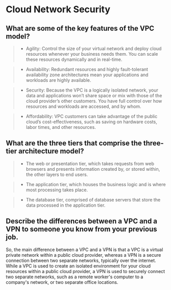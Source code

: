 # Cloud Network Security

## What are some of the key features of the VPC model?
> - Agility: Control the size of your virtual network and deploy cloud resources whenever your business needs them. You can scale these resources dynamically and in real-time.

> - Availability: Redundant resources and highly fault-tolerant availability zone architectures mean your applications and workloads are highly available.

> - Security: Because the VPC is a logically isolated network, your data and applications won’t share space or mix with those of the cloud provider’s other customers. You have full control over how resources and workloads are accessed, and by whom.

> - Affordability: VPC customers can take advantage of the public cloud’s cost-effectiveness, such as saving on hardware costs, labor times, and other resources.

## What are the three tiers that comprise the three-tier architecture model?
> - The web or presentation tier, which takes requests from web browsers and presents information created by, or stored within, the other layers to end users.

> - The application tier, which houses the business logic and is where most processing takes place.

> - The database tier, comprised of database servers that store the data processed in the application tier.

## Describe the differences between a VPC and a VPN to someone you know from your previous job.
So, the main difference between a VPC and a VPN is that a VPC is a virtual private network within a public cloud provider, whereas a VPN is a secure connection between two separate networks, typically over the internet. While a VPC is used to create an isolated environment for your cloud resources within a public cloud provider, a VPN is used to securely connect two separate networks, such as a remote worker's computer to a company's network, or two separate office locations.